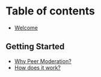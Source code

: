 # Table of contents

* [Welcome](README.md)

## Getting Started

* [Why Peer Moderation?](getting-started/why-peer-moderation.md)
* [How does it work?](getting-started/quickstart.md)
